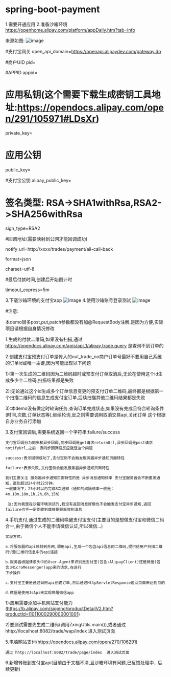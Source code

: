# spring-boot-payment

1.需要开通应用
2.准备沙箱环境
https://openhome.alipay.com/platform/appDaily.htm?tab=info

来源如图: ![image](https://github.com/a736875071/spring-boot-payment/blob/master/src/main/resources/img/%E5%9F%BA%E7%A1%80%E7%8E%AF%E5%A2%83%E9%85%8D%E7%BD%AE%E6%9D%A5%E6%BA%90.png)

#支付宝网关
open_api_domain=https://openapi.alipaydev.com/gateway.do

#商户UID
pid=

#APPID
appid=

# 应用私钥(这个需要下载生成密钥工具地址:https://opendocs.alipay.com/open/291/105971#LDsXr)
private_key=

# 应用公钥
public_key=

#支付宝公钥
alipay_public_key=

# 签名类型: RSA->SHA1withRsa,RSA2->SHA256withRsa
sign_type=RSA2

#回调地址(需要映射到公网才能回调成功)

notify_url=http://xxxx/trades/payment/ali-call-back

format=json

charset=utf-8

#最后付款时间,创建后开始倒计时

timeout_express=5m

3.下载沙箱环境的支付宝app
![image](https://github.com/a736875071/spring-boot-payment/blob/master/src/main/resources/img/%E6%B2%99%E6%BC%8F%E7%8E%AF%E5%A2%83app.jpg)
4.使用沙箱账号登录测试
![image](https://github.com/a736875071/spring-boot-payment/blob/master/src/main/resources/img/%E6%B2%99%E6%BC%8F%E7%8E%AF%E5%A2%83%E8%B4%A6%E5%8F%B7.jpg)

#注意:

本demo很多post,put,patch参数都没有加@RequestBody注解,是因为方便,实际项目请根据自身情况修改

1.生成的付款二维码,如果没有扫描,通过
https://opendocs.alipay.com/apis/api_1/alipay.trade.query
是查询不到订单的

2.创建支付宝预支付订单是传入的out_trade_no商户订单号最好不要用自己系统的订单id或唯一主键,因为可能出现以下问题

 1):第一次生成的二维码因为二维码超时或预支付订单取消后,无论在使用这个id生成多少个二维码,扫描结果都是失败
 
 2):无论通过这个id生成多个订单信息变更的预支付订单二维码,最终都是根据第一个扫描二维码的信息生成支付宝订单,后续扫描其他二维码结果都是失败     
 
 3):本demo没有做定时轮询任务,查询订单完成状态,如果没有完成且符合轮询条件(时间,次数,订单状态等),继续轮询,反之则需要调用取消交易api,关闭订单
    这个根据自身业务自行添加
    
3.支付宝回调后,需要系统返回一个字符串:failure/success

    支付宝回调分为同步和异步回调,同步回调是get请求returnUrl,异步回调是post请求notifyUrl,之前一直同步回调没反应就是这个问题

    success:表示回调成功了,支付宝侧不会触发服务器异步通知页面特性 
    
    failure:表示失败,支付宝侧会触发服务器异步通知页面特性 
    
    我们主要关注 服务器异步通知页面特性的是 异步消息通知频率 支付宝服务器会不断重发通知，直到超过24小时22分钟。
    一般情况下，25小时以内完成8次通知（通知的间隔频率一般是：4m,10m,10m,1h,2h,6h,15h）
    
     注:因为我是在沙箱环境测试的,我没有返回消息好像也不会触发支付宝异步通知,返回failure也不一定能收到或根据频率收到消息
                  
4.手机支付,通过生成的二维码唤醒支付宝支付(主要目的是想做支付宝和微信二码合一,由于微信个人不能申请微信认证,所以微信...)

    实现方式:
    
    a.将服务器的api映射到外网,调用api,生成一个包含api信息的二维码,提供给用户扫描二维码识别二维码信息中的api连接
    
    b.服务器根据请求头中的User-Agent来识别是支付宝(包含:AlipayClient)还是微信(包含:MicroMessenger)app来的请求,在进行
    下步操作
    
    c.支付宝主要是通过调用api创建订单,然后通过HttpServletResponse返回页面来达到目的
    
    d.微信是使用JsApi来实现唤醒微信app

 1):应用需要添加手机网站支付能力(https://b.alipay.com/signing/productDetailV2.htm?productId=I1011000290000001001)
 
 2)要测试需要先生成二维码(调用ZxingUtils.main()),或者通过 hhtp://localhost:8082/trade/wap/index  进入测试页面
 
 5.电脑网站支付(https://opendocs.alipay.com/open/270/106291)
    
    通过 hhtp://localhost:8082/trade/page/index  进入测试页面
 
 6.新增转账到支付宝api(目前由于文档不清,且沙箱环境有问题,已反馈处理中...后续更新)
 
 
